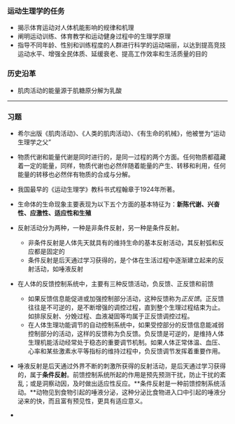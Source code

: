 ### 运动生理学的任务

- 揭示体育运动对人体机能影响的规律和机理
- 阐明运动训练、体育教学和运动健身过程中的生理学原理
- 指导不同年龄、性别和训练程度的人群进行科学的运动端丽，以达到提高竞技运动水平、增强全民体质、延缓衰老、提高工作效率和生活质量的目的

###  历史沿革

- 肌肉活动的能量源于肌糖原分解为乳酸

---

### 习题

- 希尔出版《肌肉活动》、《人类的肌肉活动》、《有生命的机械》，他被誉为“运动生理学之父”
- 物质代谢和能量代谢是同时进行的，是同一过程的两个方面。任何物质都蕴藏着一定的能量，同样，物质代谢也必然伴随着能量的产生、转移和利用，任何能量的转移也必然伴有物质的合成与分解。
- 我国最早的《运动生理学》教科书式程翰章于1924年所著。
- 生命体的生命现象主要表现为以下五个方面的基本特征为：**新陈代谢、兴奋性、应激性、适应性和生殖**
- 反射活动分为两种，一种是非条件反射，另一种是条件反射。
	- 非条件反射是人体先天就具有的维持生命的基本反射活动，其反射弧和反应都是固定的
	- 条件反射是后天通过学习获得的，是个体在生活过程中逐渐建立起来的反射活动，如唾液反射

- 在人体的反馈控制系统中，主要有三种反馈活动，负反馈、正反馈和前馈
	- 如果反馈信息能促进或加强控制部分活动，这种反馈称为*正反馈*。正反馈往往是不可逆的，是不断增强的调控过程，直到整个生理过程结束为止。如排尿反射、分娩过程、血液凝固等均属于正反馈调控过程。
	- 在人体生理功能调节的自动控制系统中，如果受控部分的反馈信息能减弱控制部分的活动，这样的反馈称为负反馈。负反馈是可逆的，是维持人体生理机能活动经常处于稳态的重要调节机制。如果人体正常体温、血压、心率和某些激素水平等指标的维持过程中，负反馈调节发挥着重要作用。

- 唾液反射是后天通过外界不断的刺激所获得的反射活动，是后天通过学习获得的，属于**条件反射**。前馈控制系统所起的作用是预先预测干扰，防止干扰的紊乱；或是洞察动因，及时做出适应性反应。**条件反射是一种前馈控制系统活动。**动物见到食物引起的唾液分泌，这种分泌比食物进入口中引起的唾液分泌来的快，而且富有预见性，更具有适应意义。
- 

